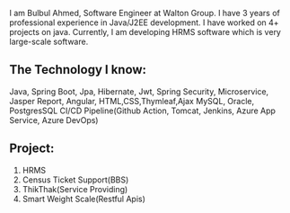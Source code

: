 I am Bulbul Ahmed, Software Engineer at Walton Group. I have 3 years of professional experience in Java/J2EE development. I have worked on 4+ projects on java. Currently, I am developing HRMS software which is very large-scale software. 

The Technology I know: 
--------------------------------------
Java, Spring Boot, Jpa, Hibernate, Jwt, Spring Security, Microservice, Jasper Report, 
Angular, HTML,CSS,Thymleaf,Ajax
MySQL, Oracle, PostgresSQL
CI/CD Pipeline(Github Action, Tomcat, Jenkins,  Azure App Service, Azure DevOps)

Project:
-------------------------------------------
1. HRMS
2. Census Ticket Support(BBS)
3. ThikThak(Service Providing)
4. Smart Weight Scale(Restful Apis)
